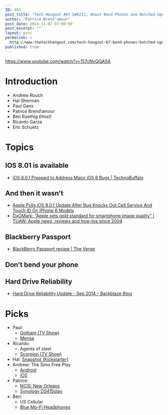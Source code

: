 ```yaml
---
ID: 481
post_title: 'Tech Hangout #67 &#8211; About Bend Phones and Botched Updates'
author: "Patrice Brend'amour"
post_date: 2014-11-07 07:00:09
post_excerpt: ""
layout: post
permalink: >
  http://www.thetechhangout.com/tech-hangout-67-bend-phones-botched-updates/
published: true
---
```

https://www.youtube.com/watch?v=157cNvQQASA

# Introduction

- Andrew Rouch
- Hal Sherman
- Paul Gans
- Patrice Brend’amour
- Ben Roethig (Host)
- Ricardo Garza
- Eric Schuetz


# Topics
## IOS 8.01 is available

 - [iOS 8.0.1 Prepped to Address Major iOS 8 Bugs | TechnoBuffalo](http://www.technobuffalo.com/2014/09/23/ios-8-0-1-prepped-to-address-major-ios-8-bugs/)

## And then it wasn’t

- [Apple Pulls iOS 8.0.1 Update After Bug Knocks Out Cell Service And Touch ID On iPhone 6 Models](http://techcrunch.com/2014/09/24/apples-ios-8-0-1-update-says-healthkit-apps-can-now-come-to-the-app-store/)
- [DxOMark: &quot;Apple sets gold standard for smartphone image quality&quot; | TUAW: Apple news, reviews and how-tos since 2004](http://www.tuaw.com/2014/09/24/dxomark-apple-sets-gold-standard-for-smartphone-image-quality/)

## Blackberry Passport

- [BlackBerry Passport review | The Verge](http://www.theverge.com/2014/9/24/6837943/blackberry-passport-review)

## Don’t bend your phone

## Hard Drive Reliability
- [Hard Drive Reliability Update - Sep 2014 - Backblaze Blog](https://www.backblaze.com/blog/hard-drive-reliability-update-september-2014/)

# Picks

- Paul:
  - [Gotham (TV Show)](http://www.fox.com/gotham/)
  - [Mensa](https://www.mensa.org/)
- Ricardo: 
  - Agents of steel
  - [Scorpion (TV Show)](http://www.cbs.com/shows/scorpion/)
- Hal: [Snapshot (Kickstarter)](https://www.kickstarter.com/projects/200885489/snapshot-start-your-oscar-film-with-your-iphone)
- Andrew: The Sims Free Play
  - [Android](https://play.google.com/store/apps/details?id=com.ea.games.simsfreeplay_row&hl=en)
  - [iOS](https://itunes.apple.com/us/app/the-sims-freeplay/id466965151?mt=8)
- Patrice: 
  - [NCIS: New Orleans](http://www.cbs.com/shows/ncis-new-orleans/)
  - [Synology DS415play](https://www.synology.com/en-us/products/DS415play)
- Ben: 
  - US Cellular
  - [Blue Mo-Fi Headphones](http://mofiheadphones.com/)

